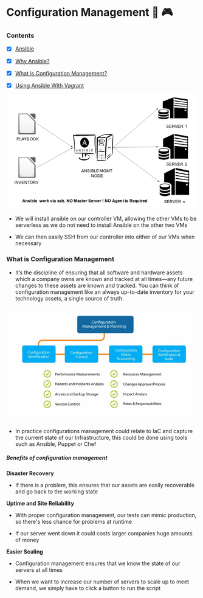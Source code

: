 # Configuration Management :memo: :video_game:


### Contents

- [x] [Ansible](Ansible-Introduction.md)
- [x] [Why Ansible?](Ansible-Introduction.md)
- [x] [What is Configuration Management?](#what-is-configuration-management)
- [x] [Using Ansible With Vagrant](Ansible-With-Vagrant.md)



![](/images/Ansible-Controller.png)


- We will install ansible on our controller VM, allowing the other VMs to be
serverless as we do not need to install Ansible on the other two VMs

- We can then easily SSH from our controller into either of our VMs when
necessary



### What is Configuration Management

- It’s the discipline of ensuring that all software and hardware assets which a company owns are known and tracked at all times—any future changes to these assets are known and tracked. You can think of configuration management like an always up-to-date inventory for your technology assets, a single source of truth.

![](/images/Configuration-Management.jpg)


- In practice configurations management could relate to IaC and capture the current
state of our Infrastructure, this could be done using tools such as Ansible, Puppet
or Chef


##### Benefits of configuration management

**Disaster Recovery**

- If there is a problem, this ensures that our assets are easily recoverable and go
back to the working state

**Uptime and Site Reliability**

- With proper configuration management, our tests can mimic production, so there's
less chance for problems at runtime

- If our server went down it could costs larger companies huge amounts of money

**Easier Scaling**

- Configuration management ensures that we know the state of our servers at all times

- When we want to increase our number of servers to scale up to meet demand, we simply
have to click a button to run the script
